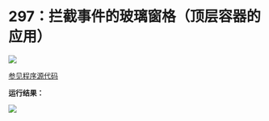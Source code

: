 # 297：拦截事件的玻璃窗格（顶层容器的应用）

<img src="http://image.renkaigis.com/keepcoding/2018013101.png">

<a href="https://github.com/renkaigis/KeepCoding/tree/master/2018/01/31" target="_blank">参见程序源代码</a>

**运行结果：**

<img src="http://image.renkaigis.com/keepcoding/2018013102.png">